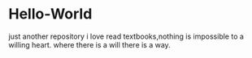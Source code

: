 # Hello-World
just another repository
i love read textbooks,nothing is impossible to a willing heart.
where there is a will there is a way.
